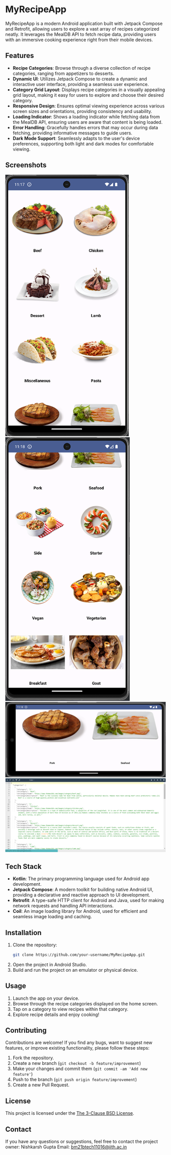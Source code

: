 # MyRecipeApp

MyRecipeApp is a modern Android application built with Jetpack Compose and Retrofit, allowing users to explore a vast array of recipes categorized neatly. It leverages the MealDB API to fetch recipe data, providing users with an immersive cooking experience right from their mobile devices.

## Features
- **Recipe Categories**: Browse through a diverse collection of recipe categories, ranging from appetizers to desserts.
- **Dynamic UI**: Utilizes Jetpack Compose to create a dynamic and interactive user interface, providing a seamless user experience.
- **Category Grid Layout**: Displays recipe categories in a visually appealing grid layout, making it easy for users to explore and choose their desired category.
- **Responsive Design**: Ensures optimal viewing experience across various screen sizes and orientations, providing consistency and usability.
- **Loading Indicator**: Shows a loading indicator while fetching data from the MealDB API, ensuring users are aware that content is being loaded.
- **Error Handling**: Gracefully handles errors that may occur during data fetching, providing informative messages to guide users.
- **Dark Mode Support**: Seamlessly adapts to the user's device preferences, supporting both light and dark modes for comfortable viewing.

## Screenshots
<!-- Include screenshots or GIFs of your app here to give users a visual representation of what your app looks like. -->
![Screenshot 1](Screenshots/ss1.png)
![Screenshot 2](Screenshots/ss2.png)
![Screenshot 3](Screenshots/ss3.png)
![Screenshot 4](Screenshots/ss4.png)

## Tech Stack
- **Kotlin**: The primary programming language used for Android app development.
- **Jetpack Compose**: A modern toolkit for building native Android UI, providing a declarative and reactive approach to UI development.
- **Retrofit**: A type-safe HTTP client for Android and Java, used for making network requests and handling API interactions.
- **Coil**: An image loading library for Android, used for efficient and seamless image loading and caching.

## Installation
1. Clone the repository:
    ```bash
    git clone https://github.com/your-username/MyRecipeApp.git
    ```
2. Open the project in Android Studio.
3. Build and run the project on an emulator or physical device.

## Usage
1. Launch the app on your device.
2. Browse through the recipe categories displayed on the home screen.
3. Tap on a category to view recipes within that category.
4. Explore recipe details and enjoy cooking!

## Contributing
Contributions are welcome! If you find any bugs, want to suggest new features, or improve existing functionality, please follow these steps:
1. Fork the repository.
2. Create a new branch (`git checkout -b feature/improvement`)
3. Make your changes and commit them (`git commit -am 'Add new feature'`)
4. Push to the branch (`git push origin feature/improvement`)
5. Create a new Pull Request.

## License
This project is licensed under the [The 3-Clause BSD License](LICENSE).

## Contact
If you have any questions or suggestions, feel free to contact the project owner:
Nishkarsh Gupta
Email: bm21btech11016@iith.ac.in
